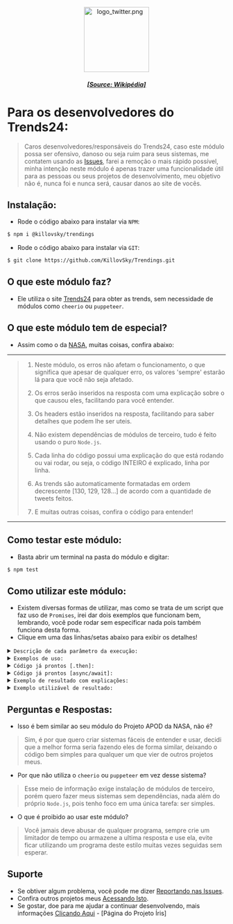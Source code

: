 <p align="center"><img src="https://upload.wikimedia.org/wikipedia/commons/c/ce/Twitter_Logo.png" width="150" height="150" alt="logo_twitter.png"/></p>  
<h5 align="center"><a href="https://pt.wikipedia.org/wiki/Ficheiro:Twitter_Logo.png">[Source: Wikipédia]</a></h5>  
  
# Para os desenvolvedores do Trends24:  
> Caros desenvolvedores/responsáveis do Trends24, caso este módulo possa ser ofensivo, danoso ou seja ruim para seus sistemas, me contatem usando as [Issues](https://github.com/KillovSky/Trendings/issues), farei a remoção o mais rápido possível, minha intenção neste módulo é apenas trazer uma funcionalidade útil para as pessoas ou seus projetos de desenvolvimento, meu objetivo não é, nunca foi e nunca será, causar danos ao site de vocês.  
  
## Instalação:  
- Rode o código abaixo para instalar via `NPM`:  
  
```bash  
$ npm i @killovsky/trendings  
```  
  
- Rode o código abaixo para instalar via `GIT`:  
```bash  
$ git clone https://github.com/KillovSky/Trendings.git  
```  
  
## O que este módulo faz?  
- Ele utiliza o site [Trends24](https://trends24.in/) para obter as trends, sem necessidade de módulos como `cheerio` ou `puppeteer`.  
  
## O que este módulo tem de especial?  
- Assim como o da [NASA](https://github.com/KillovSky/NASA), muitas coisas, confira abaixo:  
  
------  
> 1. Neste módulo, os erros não afetam o funcionamento, o que significa que apesar de qualquer erro, os valores 'sempre' estarão lá para que você não seja afetado.  
>  
> 2. Os erros serão inseridos na resposta com uma explicação sobre o que causou eles, facilitando para você entender.  
>  
> 3. Os headers estão inseridos na resposta, facilitando para saber detalhes que podem lhe ser uteis.  
>  
> 4. Não existem dependências de módulos de terceiro, tudo é feito usando o puro `Node.js`.  
>  
> 5. Cada linha do código possui uma explicação do que está rodando ou vai rodar, ou seja, o código INTEIRO é explicado, linha por linha.   
>  
> 6. As trends são automaticamente formatadas em ordem decrescente [130, 129, 128...] de acordo com a quantidade de tweets feitos.  
>  
> 7. E muitas outras coisas, confira o código para entender!  
------  
  
## Como testar este módulo:  
- Basta abrir um terminal na pasta do módulo e digitar:  
  
```bash  
$ npm test  
```  
  
## Como utilizar este módulo:  
- Existem diversas formas de utilizar, mas como se trata de um script que faz uso de `Promises`, irei dar dois exemplos que funcionam bem, lembrando, você pode rodar sem especificar nada pois também funciona desta forma. 
- Clique em uma das linhas/setas abaixo para exibir os detalhes!  
  
<details>  
<summary><code>Descrição de cada parâmetro da execução:</code></summary>  
  
```javascript  
// Function especificada  
info('local')  
  
/* ------------------------------------- *  
* 1° - Local  
* Valores: string  
* Padrão: 'worldwide'  
* Locais: "brazil, worldwide, italy..."  
* ------------------------------------- */  
  
// Function sem especificar  
info()  
  
// Retorna os locais  
locales()  
  
// Retorna o JSON das regiões  
regions()  
  
// Retorna o JSON de erros  
defaults()  
  
// Retorna os códigos HTTP  
http()  
  
// Retorna a package JSON  
packages()  
```  
  
</details>   
  
<details>  
<summary><code>Exemplos de uso:</code></summary>  
  
```javascript  
// Usando .then | Modo de uso padrão  
const trendings = require('@killovsky/trendings');  
trendings.info('LOCAL').then(data => {  
	// Faça seu código baseado na object 'data' aqui  
	// Exemplo: console.log(data);  
})  
  
// Usando await [async] | Modo de uso padrão  
const trendings = require('@killovsky/trendings');  
const data = await trendings.info('LOCAL');  
// Faça seu código aqui usando a const 'data'  
// Exemplo: console.log(data);  
```  
  
</details>  
  
<details>  
<summary><code>Código já prontos [.then]:</code></summary>  
  
```javascript  
// Código usando .then  
const trendings = require('@killovsky/trendings');  
trendings.info('brazil').then(data => console.log(data));  
```  
  
</details>  
  
<details>  
<summary><code>Código já prontos [async/await]:</code></summary>  
  
```javascript  
// Código usando await 
const trendings = require('@killovsky/trendings');  
const data = await trendings.info('brazil');  
console.log(data);  
  
// Se você não sabe criar uma função async ou ainda não tiver uma, use este código abaixo:  
(async () => {  
	// Cole um código com await aqui dentro  
})();  
```  
  
</details>  
  
<details>  
<summary><code>Exemplo de resultado com explicações:</code></summary>  
  
```JSON  
{  
	"date": "String | Data [YYYY-MM-DD HH:MM:SS]",  
	"error": "true | false",  
	"dev_msg": "String / false | Mensagem adicional de erro",  
	"error_msg": "String / false | Códigos de erros de execução",   
	"locales": "Array | Todos os locais disponíveis",  
	"code": "Number | String | Código de erro HTTP",  
	"explain": {  
		"code": "Number / String | Código escrito de HTTP",  
		"why": "String | Explicação do código HTTP"  
	},  
	"headers": {  
		"date": "String | Data escrita da requisição",  
		"content-type": "String | Tipo de resposta",  
		"content-length": "Number | Tamanho da resposta",  
		"Outros": "E vários outros headers, faça uma requisição para obter todos."  
	},  
	"tweet": [  
		{  
			"count": "String | Quantidade de tweets",  
			"url": "String | URL com o link da trend",  
			"trend": "String | Assunto do momento"  
		}  
	]  
}  
```  
  
</details>  
  
<details>  
<summary><code>Exemplo utilizável de resultado:</code></summary>  
  
```JSON  
{  
	"date": "20/07/2022 23:53:05",  
	"error": false,  
	"dev_msg": false,  
	"error_msg": false,  
	"locales": ["brazil", "worldwide", "paris", "...."],  
	"code": 200,  
	"explain": {  
		"code": "OK",  
		"why": "The request is OK, this response depends on the HTTP method used."  
	},  
	"headers": {  
		"connection": "close",  
		"content-length": "159490",  
		"cache-control": "max-age=3600",  
		"content-type": "text/html; charset=utf-8",  
		"last-modified": "Thu, 21 Jul 2022 02:47:23 GMT",  
		"strict-transport-security": "max-age=31556926",  
		"accept-ranges": "bytes",  
		"date": "Thu, 21 Jul 2022 02:53:04 GMT",  
		"vary": "x-fh-requested-host, accept-encoding"  
	},  
	"tweet": [  
		{  
			"count": "551K",  
			"url": "https://twitter.com/search?q=%23MasterChefBR",  
			"trend": "#MasterChefBR"  
		},  
		{  
			"count": "513K",  
			"url": "https://twitter.com/search?q=%23IlhaRecord",  
			"trend": "#IlhaRecord"  
		},  
		{  
			"count": "403K",  
			"url": "https://twitter.com/search?q=Anitta",  
			"trend": "Anitta"  
		},  
		{  
			"count": "401K",  
			"url": "https://twitter.com/search?q=Slipknot",  
			"trend": "Slipknot"  
		}  
	]  
}  
```  
  
</details>   
  
## Perguntas e Respostas:  
  
- Isso é bem similar ao seu módulo do Projeto APOD da NASA, não é?  
> Sim, é por que quero criar sistemas fáceis de entender e usar, decidi que a melhor forma seria fazendo eles de forma similar, deixando o código bem simples para qualquer um que vier de outros projetos meus.  
>  
- Por que não utiliza o `cheerio` ou `puppeteer` em vez desse sistema?  
> Esse meio de informação exige instalação de módulos de terceiro, porém quero fazer meus sistemas sem dependências, nada além do próprio `Node.js`, pois tenho foco em uma única tarefa: ser simples.  
>  
- O que é proibido ao usar este módulo?  
> Você jamais deve abusar de qualquer programa, sempre crie um limitador de tempo ou armazene a ultima resposta e use ela, evite ficar utilizando um programa deste estilo muitas vezes seguidas sem esperar.  
  
## Suporte  
  
- Se obtiver algum problema, você pode me dizer [Reportando nas Issues](https://github.com/KillovSky/Trendings/issues).  
- Confira outros projetos meus [Acessando Isto](https://github.com/KillovSky).  
- Se gostar, doe para me ajudar a continuar desenvolvendo, mais informações [Clicando Aqui](http://htmlpreview.github.io/?https://github.com/KillovSky/iris/blob/main/.readme/donates/page.html) - [Página do Projeto Íris]  
  